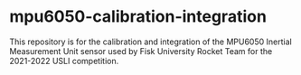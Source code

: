 # mpu6050-calibration-integration
This repository is for the calibration and integration of the MPU6050 Inertial Measurement Unit sensor used by Fisk University Rocket Team for the 2021-2022 USLI competition.
